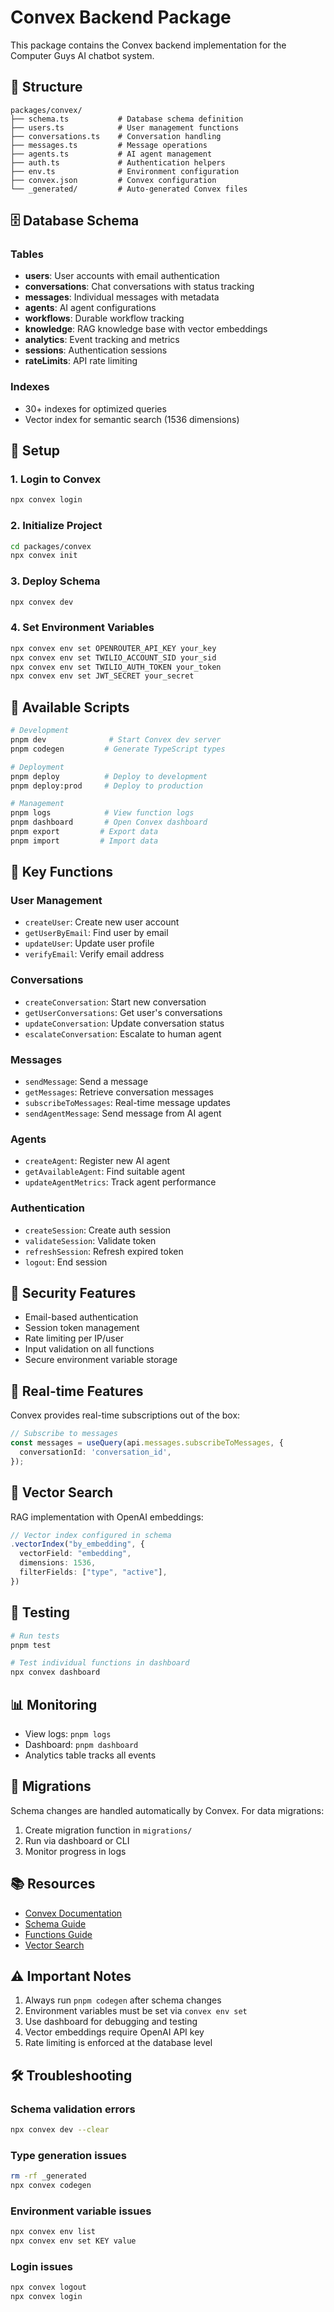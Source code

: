 # Convex Backend Package

This package contains the Convex backend implementation for the Computer Guys AI
chatbot system.

## 📁 Structure

```
packages/convex/
├── schema.ts           # Database schema definition
├── users.ts            # User management functions
├── conversations.ts    # Conversation handling
├── messages.ts         # Message operations
├── agents.ts           # AI agent management
├── auth.ts             # Authentication helpers
├── env.ts              # Environment configuration
├── convex.json         # Convex configuration
└── _generated/         # Auto-generated Convex files
```

## 🗄️ Database Schema

### Tables

- **users**: User accounts with email authentication
- **conversations**: Chat conversations with status tracking
- **messages**: Individual messages with metadata
- **agents**: AI agent configurations
- **workflows**: Durable workflow tracking
- **knowledge**: RAG knowledge base with vector embeddings
- **analytics**: Event tracking and metrics
- **sessions**: Authentication sessions
- **rateLimits**: API rate limiting

### Indexes

- 30+ indexes for optimized queries
- Vector index for semantic search (1536 dimensions)

## 🚀 Setup

### 1. Login to Convex

```bash
npx convex login
```

### 2. Initialize Project

```bash
cd packages/convex
npx convex init
```

### 3. Deploy Schema

```bash
npx convex dev
```

### 4. Set Environment Variables

```bash
npx convex env set OPENROUTER_API_KEY your_key
npx convex env set TWILIO_ACCOUNT_SID your_sid
npx convex env set TWILIO_AUTH_TOKEN your_token
npx convex env set JWT_SECRET your_secret
```

## 📝 Available Scripts

```bash
# Development
pnpm dev              # Start Convex dev server
pnpm codegen         # Generate TypeScript types

# Deployment
pnpm deploy          # Deploy to development
pnpm deploy:prod     # Deploy to production

# Management
pnpm logs            # View function logs
pnpm dashboard       # Open Convex dashboard
pnpm export         # Export data
pnpm import         # Import data
```

## 🔧 Key Functions

### User Management

- `createUser`: Create new user account
- `getUserByEmail`: Find user by email
- `updateUser`: Update user profile
- `verifyEmail`: Verify email address

### Conversations

- `createConversation`: Start new conversation
- `getUserConversations`: Get user's conversations
- `updateConversation`: Update conversation status
- `escalateConversation`: Escalate to human agent

### Messages

- `sendMessage`: Send a message
- `getMessages`: Retrieve conversation messages
- `subscribeToMessages`: Real-time message updates
- `sendAgentMessage`: Send message from AI agent

### Agents

- `createAgent`: Register new AI agent
- `getAvailableAgent`: Find suitable agent
- `updateAgentMetrics`: Track agent performance

### Authentication

- `createSession`: Create auth session
- `validateSession`: Validate token
- `refreshSession`: Refresh expired token
- `logout`: End session

## 🔐 Security Features

- Email-based authentication
- Session token management
- Rate limiting per IP/user
- Input validation on all functions
- Secure environment variable storage

## 🚦 Real-time Features

Convex provides real-time subscriptions out of the box:

```typescript
// Subscribe to messages
const messages = useQuery(api.messages.subscribeToMessages, {
  conversationId: 'conversation_id',
});
```

## 🎯 Vector Search

RAG implementation with OpenAI embeddings:

```typescript
// Vector index configured in schema
.vectorIndex("by_embedding", {
  vectorField: "embedding",
  dimensions: 1536,
  filterFields: ["type", "active"],
})
```

## 🧪 Testing

```bash
# Run tests
pnpm test

# Test individual functions in dashboard
npx convex dashboard
```

## 📊 Monitoring

- View logs: `pnpm logs`
- Dashboard: `pnpm dashboard`
- Analytics table tracks all events

## 🔄 Migrations

Schema changes are handled automatically by Convex. For data migrations:

1. Create migration function in `migrations/`
2. Run via dashboard or CLI
3. Monitor progress in logs

## 📚 Resources

- [Convex Documentation](https://docs.convex.dev)
- [Schema Guide](https://docs.convex.dev/database/schemas)
- [Functions Guide](https://docs.convex.dev/functions)
- [Vector Search](https://docs.convex.dev/vector-search)

## ⚠️ Important Notes

1. Always run `pnpm codegen` after schema changes
2. Environment variables must be set via `convex env set`
3. Use dashboard for debugging and testing
4. Vector embeddings require OpenAI API key
5. Rate limiting is enforced at the database level

## 🛠️ Troubleshooting

### Schema validation errors

```bash
npx convex dev --clear
```

### Type generation issues

```bash
rm -rf _generated
npx convex codegen
```

### Environment variable issues

```bash
npx convex env list
npx convex env set KEY value
```

### Login issues

```bash
npx convex logout
npx convex login
```
